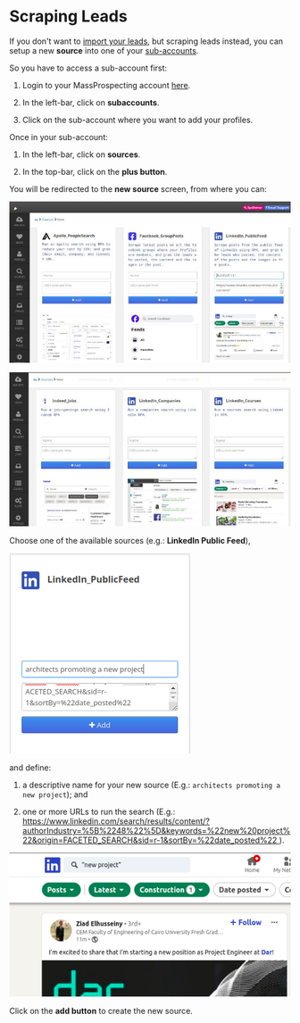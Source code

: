 # Scraping Leads

If you don't want to [import your leads](/user/4-import-leads.md), but scraping leads instead, you can setup a new **source** into one of your [sub-accounts](/user/1-getting-started.md#2-setup-your-sub-account).

So you have to access a sub-account first:

1. Login to your MassProspecting account [here](https://massprospecting.com/login).

2. In the left-bar, click on **subaccounts**.

3. Click on the sub-account where you want to add your profiles.

Once in your sub-account:

1. In the left-bar, click on **sources**.

2. In the top-bar, click on the **plus button**.

You will be redirected to the **new source** screen, from where you can:

![MassProspecting Sources](/assets/user/5-1.jpeg)

![MassProspecting Sources](/assets/user/5-2.jpeg)

Choose one of the available sources (e.g.: **LinkedIn Public Feed**), 

![MassProspecting Scraping LinkedIn Public Feed](/assets/user/5-3.png)

and define:

1. a descriptive name for your new source (E.g.: `architects promoting a new project`); and

2. one or more URLs to run the search (E.g.: [https://www.linkedin.com/search/results/content/?authorIndustry=%5B%2248%22%5D&keywords=%22new%20project%22&origin=FACETED_SEARCH&sid=r-1&sortBy=%22date_posted%22
](https://www.linkedin.com/search/results/content/?authorIndustry=%5B%2248%22%5D&keywords=%22new%20project%22&origin=FACETED_SEARCH&sid=r-1&sortBy=%22date_posted%22
)).

![MassProspecting Scraping LinkedIn Public Feed](/assets/user/5-4.png)

Click on the **add button** to create the new source.
